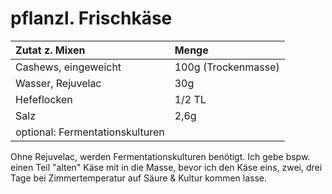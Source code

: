 # pflanzl. Frischkäse

| Zutat z. Mixen | Menge |
| :--- | :--- |
| Cashews, eingeweicht | 100g \(Trockenmasse\) |
| Wasser, Rejuvelac | 30g |
| Hefeflocken | 1/2 TL |
| Salz | 2,6g |
| optional: Fermentationskulturen |  |

Ohne Rejuvelac, werden Fermentationskulturen benötigt. Ich gebe bspw. einen Teil "alten" Käse mit in die Masse, bevor ich den Käse eins, zwei, drei Tage bei Zimmertemperatur auf Säure & Kultur kommen lasse.

